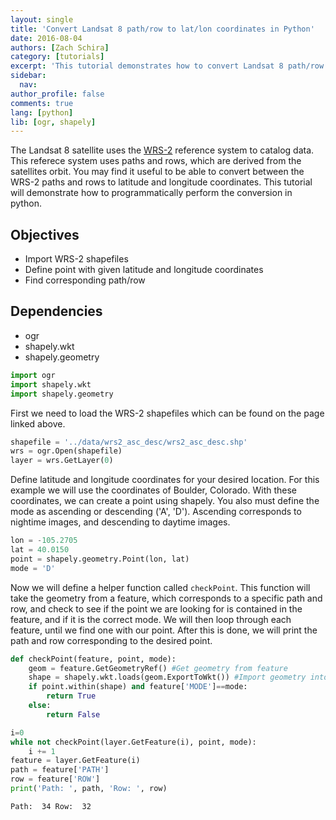 ```yaml
---
layout: single
title: 'Convert Landsat 8 path/row to lat/lon coordinates in Python'
date: 2016-08-04
authors: [Zach Schira]
category: [tutorials]
excerpt: 'This tutorial demonstrates how to convert Landsat 8 path/row coordinates to latitude and longitude in Python.'
sidebar:
  nav:
author_profile: false
comments: true
lang: [python]
lib: [ogr, shapely]
---
```


The Landsat 8 satellite uses the [WRS-2](http://landsat.gsfc.nasa.gov/the-worldwide-reference-system/) reference system to catalog data. This referece system uses paths and rows, which are derived from the satellites orbit. You may find it useful to be able to convert between the WRS-2 paths and rows to latitude and longitude coordinates. This tutorial will demonstrate how to programmatically perform the conversion in python.

## Objectives

- Import WRS-2 shapefiles
- Define point with given latitude and longitude coordinates
- Find corresponding path/row

## Dependencies

- ogr
- shapely.wkt
- shapely.geometry


```python
import ogr
import shapely.wkt
import shapely.geometry
```

First we need to load the WRS-2 shapefiles which can be found on the page linked above.


```python
shapefile = '../data/wrs2_asc_desc/wrs2_asc_desc.shp'
wrs = ogr.Open(shapefile)
layer = wrs.GetLayer(0)
```

Define latitude and longitude coordinates for your desired location. For this example we will use the coordinates of Boulder, Colorado. With these coordinates, we can create a point using shapely. You also must define the mode as ascending or descending ('A', 'D'). Ascending corresponds to nightime images, and descending to daytime images.


```python
lon = -105.2705
lat = 40.0150
point = shapely.geometry.Point(lon, lat)
mode = 'D'
```

Now we will define a helper function called `checkPoint`. This function will take the geometry from a feature, which corresponds to a specific path and row, and check to see if the point we are looking for is contained in the feature, and if it is the correct mode. We will then loop through each feature, until we find one with our point. After this is done, we will print the path and row corresponding to the desired point.


```python
def checkPoint(feature, point, mode):
    geom = feature.GetGeometryRef() #Get geometry from feature
    shape = shapely.wkt.loads(geom.ExportToWkt()) #Import geometry into shapely to easily work with our point
    if point.within(shape) and feature['MODE']==mode:
        return True
    else:
        return False

i=0
while not checkPoint(layer.GetFeature(i), point, mode):
    i += 1
feature = layer.GetFeature(i)
path = feature['PATH']
row = feature['ROW']
print('Path: ', path, 'Row: ', row)
```

    Path:  34 Row:  32

